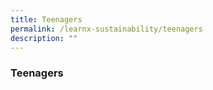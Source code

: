 ```yaml
---
title: Teenagers
permalink: /learnx-sustainability/teenagers
description: ""
---
```

### **Teenagers**